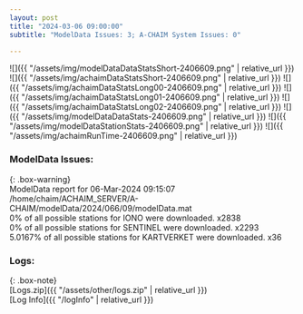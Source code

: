 ```yaml
---
layout: post
title: "2024-03-06 09:00:00"
subtitle: "ModelData Issues: 3; A-CHAIM System Issues: 0"

---
```


![]({{ "/assets/img/modelDataDataStatsShort-2406609.png" | relative_url }})
![]({{ "/assets/img/achaimDataStatsShort-2406609.png" | relative_url }})
![]({{ "/assets/img/achaimDataStatsLong00-2406609.png" | relative_url }})
![]({{ "/assets/img/achaimDataStatsLong01-2406609.png" | relative_url }})
![]({{ "/assets/img/achaimDataStatsLong02-2406609.png" | relative_url }})
![]({{ "/assets/img/modelDataDataStats-2406609.png" | relative_url }})
![]({{ "/assets/img/modelDataStationStats-2406609.png" | relative_url }})
![]({{ "/assets/img/achaimRunTime-2406609.png" | relative_url }})


### ModelData Issues:  
  
{: .box-warning}  
 ModelData report for 06-Mar-2024 09:15:07   
 /home/chaim/ACHAIM_SERVER/A-CHAIM/modelData/2024/066/09/modelData.mat   
 0% of all possible stations for IONO were downloaded. x2838   
 0% of all possible stations for SENTINEL were downloaded. x2293   
 5.0167% of all possible stations for KARTVERKET were downloaded. x36   
  


### Logs:  
  
{: .box-note}  
[Logs.zip]({{ "/assets/other/logs.zip" | relative_url }})  
[Log Info]({{ "/logInfo" | relative_url }})  
